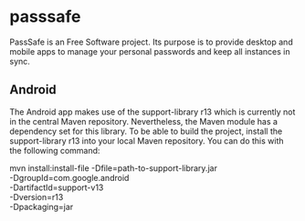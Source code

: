 passsafe
========

PassSafe is an Free Software project. Its purpose is to provide desktop and
mobile apps to manage your personal passwords and keep all instances in sync.


Android
-------
The Android app makes use of the support-library r13 which is currently not
in the central Maven repository. Nevertheless, the Maven module has a
dependency set for this library. To be able to build the project, install
the support-library r13 into your local Maven repository. You can do this with
the following command:

   mvn install:install-file -Dfile=path-to-support-library.jar \
    -DgroupId=com.google.android \
    -DartifactId=support-v13 \
    -Dversion=r13 \
    -Dpackaging=jar
